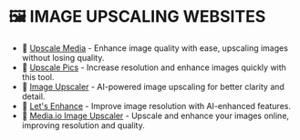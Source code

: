 # 🖼️ IMAGE UPSCALING WEBSITES

- 🌟 [Upscale Media](https://www.upscale.media/upload) - Enhance image quality with ease, upscaling images without losing quality.
- 🌟 [Upscale Pics](https://upscalepics.com/) - Increase resolution and enhance images quickly with this tool.
- 🌟 [Image Upscaler](https://imageupscaler.com/) - AI-powered image upscaling for better clarity and detail.
- 🌟 [Let's Enhance](https://letsenhance.io/) - Improve image resolution with AI-enhanced features.
- 🌟 [Media.io Image Upscaler](https://www.media.io/image-upscaler.html) - Upscale and enhance your images online, improving resolution and quality.
